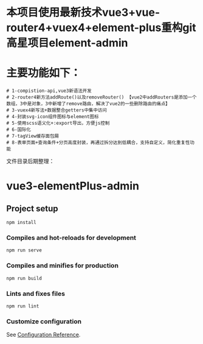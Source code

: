 # 本项目使用最新技术vue3+vue-router4+vuex4+element-plus重构git高星项目element-admin
# 主要功能如下：
    # 1-compistion-api,vue3新语法开发
    # 2-router4新方法addRoute()以及removeRouter() 【vue2中addRouters是添加一个数组，3中是对象，3中新增了remove路由，解决了vue2的一些删除路由的痛点】
    # 3-vuex4新写法+数据整合getters中集中访问
    # 4-封装svg-icon组件图标与element图标
    # 5-使用scss语义化+:export导出，方便js控制
    # 6-国际化
    # 7-tagView缓存面包屑
    # 8-表单页面+查询条件+分页高度封装，再通过拆分达到低耦合，支持自定义，简化重复性功能

文件目录后期整理：
# vue3-elementPlus-admin

## Project setup
```
npm install
```

### Compiles and hot-reloads for development
```
npm run serve
```

### Compiles and minifies for production
```
npm run build
```

### Lints and fixes files
```
npm run lint
```

### Customize configuration
See [Configuration Reference](https://cli.vuejs.org/config/).
